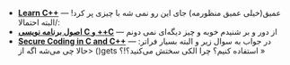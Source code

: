 - **[Learn C++](https://www.learncpp.com/)** — عمیق(خیلی عمیق منظورمه) جای این رو نمی شه با چیزی پر کرد! البته احتمالا/:
- **[ اصول برنامه نویسی C و ++C](https://maktabkhooneh.org/course/%D8%A7%D8%B5%D9%88%D9%84-%D8%A8%D8%B1%D9%86%D8%A7%D9%85%D9%87-%D9%86%D9%88%DB%8C%D8%B3%DB%8C-c-%D9%88-c-mk68/)** — از دور و بر شنیدم خوبه و چیز دیگه‌ای نمی دونم
- **[Secure Coding in C and C++]()** — در جواب به سوال زیر و البته بسیار فراتر: <حالا چی می‌شه اگه از ()gets استفاده کنیم؟ چرا الکی سختش می‌کنید؟!؟ »
